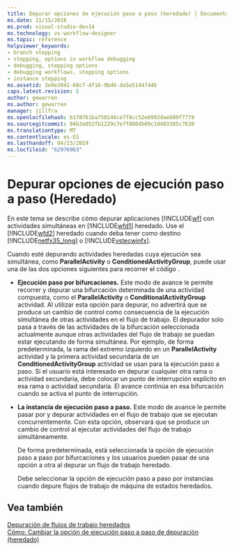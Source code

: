 ```yaml
---
title: Depurar opciones de ejecución paso a paso (heredado) | Documentos de Microsoft
ms.date: 11/15/2016
ms.prod: visual-studio-dev14
ms.technology: vs-workflow-designer
ms.topic: reference
helpviewer_keywords:
- branch stepping
- stepping, options in workflow debugging
- debugging, stepping options
- debugging workflows, stepping options
- instance stepping
ms.assetid: 3e9e3041-68c7-4f16-9bd6-da5e5144744b
caps.latest.revision: 5
author: gewarren
ms.author: gewarren
manager: jillfra
ms.openlocfilehash: b1f0761ba750146ce7f8cc52e6992dae689f7779
ms.sourcegitcommit: 94b3a052fb1229c7e7f8804b09c1d403385c7630
ms.translationtype: MT
ms.contentlocale: es-ES
ms.lasthandoff: 04/23/2019
ms.locfileid: "62976963"
---
```

# <a name="debug-stepping-options-legacy"></a>Depurar opciones de ejecución paso a paso (Heredado)
En este tema se describe cómo depurar aplicaciones [!INCLUDE[wf](../includes/wf-md.md)] con actividades simultáneas en [!INCLUDE[wfd1](../includes/wfd1-md.md)] heredado. Use el [!INCLUDE[wfd2](../includes/wfd2-md.md)] heredado cuando deba tener como destino [!INCLUDE[netfx35_long](../includes/netfx35-long-md.md)] o [!INCLUDE[vstecwinfx](../includes/vstecwinfx-md.md)].  
  
 Cuando esté depurando actividades heredadas cuya ejecución sea simultánea, como **ParallelActivity** o **ConditionedActivityGroup**, puede usar una de las dos opciones siguientes para recorrer el código .  
  
- **Ejecución paso por bifurcaciones.** Este modo de avance le permite recorrer y depurar una bifurcación determinada de una actividad compuesta, como el **ParallelActivity** o **ConditionalActivityGroup** actividad. Al utilizar esta opción para depurar, no advertirá que se produce un cambio de control como consecuencia de la ejecución simultánea de otras actividades en el flujo de trabajo. El depurador solo pasa a través de las actividades de la bifurcación seleccionada actualmente aunque otras actividades del flujo de trabajo se puedan estar ejecutando de forma simultánea. Por ejemplo, de forma predeterminada, la rama del extremo izquierdo en un **ParallelActivity** actividad y la primera actividad secundaria de un **ConditionedActivityGroup** actividad se usan para la ejecución paso a paso. Si el usuario está interesado en depurar cualquier otra rama o actividad secundaria, debe colocar un punto de interrupción explícito en esa rama o actividad secundaria. El avance continúa en esa bifurcación cuando se activa el punto de interrupción.  
  
- **La instancia de ejecución paso a paso.** Este modo de avance le permite pasar por y depurar actividades en el flujo de trabajo que se ejecutan concurrentemente. Con esta opción, observará que se produce un cambio de control al ejecutar actividades del flujo de trabajo simultáneamente.  
  
  De forma predeterminada, está seleccionada la opción de ejecución paso a paso por bifurcaciones y los usuarios pueden pasar de una opción a otra al depurar un flujo de trabajo heredado.  
  
  Debe seleccionar la opción de ejecución paso a paso por instancias cuando depure flujos de trabajo de máquina de estados heredados.  
  
## <a name="see-also"></a>Vea también  
 [Depuración de flujos de trabajo heredados](../workflow-designer/debugging-legacy-workflows.md)   
 [Cómo: Cambiar la opción de ejecución paso a paso de depuración (heredado)](../workflow-designer/how-to-change-the-debug-stepping-option-legacy.md)